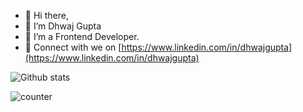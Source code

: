 - 👋 Hi there,
- :man: I’m Dhwaj Gupta
- 🌱 I’m a Frontend Developer.
- :diamond_shape_with_a_dot_inside: Connect with we on [https://www.linkedin.com/in/dhwajgupta](https://www.linkedin.com/in/dhwajgupta)

<!---
DhwajGupta/DhwajGupta is a ✨ special ✨ repository because its `README.md` (this file) appears on your GitHub profile.
You can click the Preview link to take a look at your changes.
--->
![Github stats](https://github-readme-stats.vercel.app/api?username=DhwajGupta)

![counter](https://envmwosnn4bq5qx.m.pipedream.net)
